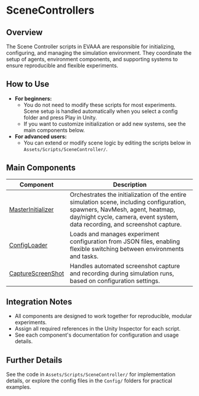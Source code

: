 # SceneControllers

## Overview
The Scene Controller scripts in EVAAA are responsible for initializing, configuring, and managing the simulation environment. They coordinate the setup of agents, environment components, and supporting systems to ensure reproducible and flexible experiments.

## How to Use
- **For beginners:**
  - You do not need to modify these scripts for most experiments. Scene setup is handled automatically when you select a config folder and press Play in Unity.
  - If you want to customize initialization or add new systems, see the main components below.
- **For advanced users:**
  - You can extend or modify scene logic by editing the scripts below in `Assets/Scripts/SceneController/`.

## Main Components
| Component | Description |
|-----------|-------------|
| [MasterInitializer](./MasterInitializer.md) | Orchestrates the initialization of the entire simulation scene, including configuration, spawners, NavMesh, agent, heatmap, day/night cycle, camera, event system, data recording, and screenshot capture. |
| [ConfigLoader](./ConfigLoader.md) | Loads and manages experiment configuration from JSON files, enabling flexible switching between environments and tasks. |
| [CaptureScreenShot](./CaptureScreenShot.md) | Handles automated screenshot capture and recording during simulation runs, based on configuration settings. |

## Integration Notes
- All components are designed to work together for reproducible, modular experiments.
- Assign all required references in the Unity Inspector for each script.
- See each component's documentation for configuration and usage details.

## Further Details
See the code in `Assets/Scripts/SceneController/` for implementation details, or explore the config files in the `Config/` folders for practical examples. 